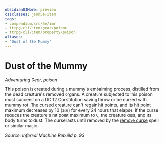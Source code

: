 ```yaml
---
obsidianUIMode: preview
cssclasses: json5e-item
tags:
- compendium/src/5e/imr
- ttrpg-cli/item/gear/poison
- ttrpg-cli/item/property/poison
aliases: 
- "Dust of the Mummy"
---
```

# Dust of the Mummy
*Adventuring Gear, poison*  


This poison is created during a mummy's embalming process, distilled from the dead creature's removed organs. A creature subjected to this poison must succeed on a DC 12 Constitution saving throw or be cursed with mummy rot. The cursed creature can't regain hit points, and its hit point maximum decreases by 10 (`3d6`) for every 24 hours that elapse. If the curse reduces the creature's hit point maximum to 0, the creature dies, and its body turns to dust. The curse lasts until removed by the [remove curse](/3-Mechanics/CLI/spells/remove-curse.md) spell or similar magic.

*Source: Infernal Machine Rebuild p. 93*